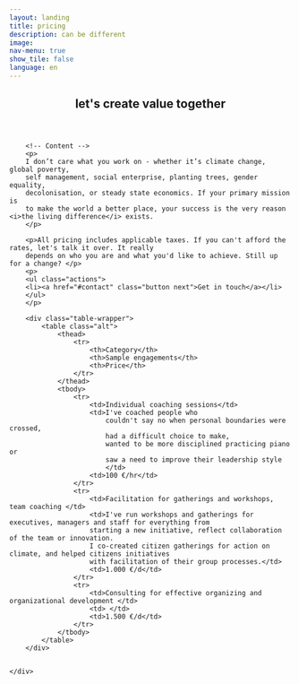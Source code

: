 ```yaml
---
layout: landing
title: pricing
description: can be different
image: 
nav-menu: true
show_tile: false
language: en
---
```


<!-- Main -->
<div id="main" class="alt">

<!-- One -->
<section id="one">
	<div class="inner">
		<header class="major">
			<h2>let's create value together</h2>
		</header>

		<!-- Content -->
		<p>
		I don’t care what you work on - whether it’s climate change, global poverty,
		self management, social enterprise, planting trees, gender equality,
		decolonisation, or steady state economics. If your primary mission is
		to make the world a better place, your success is the very reason <i>the living difference</i> exists.
		</p>

		<p>All pricing includes applicable taxes. If you can't afford the rates, let's talk it over. It really 
		depends on who you are and what you'd like to achieve. Still up for a change? </p>
		<p>
		<ul class="actions">
		<li><a href="#contact" class="button next">Get in touch</a></li>
		</ul>
		</p>

		<div class="table-wrapper">
			<table class="alt">
				<thead>
					<tr>
						<th>Category</th>
						<th>Sample engagements</th>
						<th>Price</th>
					</tr>
				</thead>
				<tbody>
					<tr>
						<td>Individual coaching sessions</td>
						<td>I've coached people who
							couldn't say no when personal boundaries were crossed,
							had a difficult choice to make,
							wanted to be more disciplined practicing piano or
							saw a need to improve their leadership style
							</td>
						<td>100 €/hr</td>
					</tr>
					<tr>
						<td>Facilitation for gatherings and workshops, team coaching </td>
						<td>I've run workshops and gatherings for executives, managers and staff for everything from
						starting a new initiative, reflect collaboration of the team or innovation. 
						I co-created citizen gatherings for action on climate, and helped citizens initiatives 
						with facilitation of their group processes.</td>
						<td>1.000 €/d</td>
					</tr>
					<tr>
						<td>Consulting for effective organizing and organizational development </td>
						<td> </td>
						<td>1.500 €/d</td>
					</tr>
				</tbody>
			</table>
		</div>


	</div>

</section>	


	
</div>
